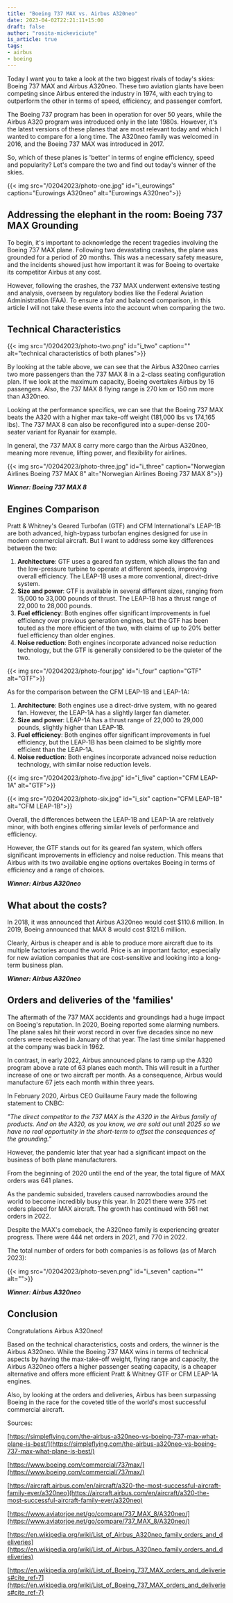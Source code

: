 ```yaml
---
title: "Boeing 737 MAX vs. Airbus A320neo"
date: 2023-04-02T22:21:11+15:00
draft: false
author: "rosita-mickeviciute"
is_article: true
tags:
- airbus
- boeing
---
```

Today I want you to take a look at the two biggest rivals of today's skies: Boeing 737 MAX and Airbus A320neo. These two aviation giants have been competing since Airbus entered the industry in 1974, with each trying to outperform the other in terms of speed, efficiency, and passenger comfort.

The Boeing 737 program has been in operation for over 50 years, while the Airbus A320 program was introduced only in the late 1980s. However, it's the latest versions of these planes that are most relevant today and which I wanted to compare for a long time. The A320neo family was welcomed in 2016, and the Boeing 737 MAX was introduced in 2017.

So, which of these planes is 'better' in terms of engine efficiency, speed and popularity? Let's compare the two and find out today's winner of the skies.

{{< img src="/02042023/photo-one.jpg" id="i_eurowings" caption="Eurowings A320neo" alt="Eurowings A320neo">}}

## Addressing the elephant in the room: Boeing 737 MAX Grounding

To begin, it's important to acknowledge the recent tragedies involving the Boeing 737 MAX plane. Following two devastating crashes, the plane was grounded for a period of 20 months. This was a necessary safety measure, and the incidents showed just how important it was for Boeing to overtake its competitor Airbus at any cost. 

However, following the crashes, the 737 MAX underwent extensive testing and analysis, overseen by regulatory bodies like the Federal Aviation Administration (FAA). To ensure a fair and balanced comparison, in this article I will not take these events into the account when comparing the two.

## Technical Characteristics 

{{< img src="/02042023/photo-two.png" id="i_two" caption="" alt="technical characteristics of both planes">}}

By looking at the table above, we can see that the Airbus A320neo carries two more passengers than the 737 MAX 8 in a 2-class seating configuration plan. If we look at the maximum capacity, Boeing overtakes Airbus by 16 passengers. Also, the 737 MAX 8 flying range is 270 km or 150 nm more than A320neo. 

Looking at the performance specifics, we can see that the Boeing 737 MAX beats the A320 with a higher max take-off weight (181,000 lbs vs 174,165 lbs). The 737 MAX 8 can also be reconfigured into a super-dense 200-seater variant for Ryanair for example.

In general, the 737 MAX 8 carry more cargo than the Airbus A320neo, meaning more revenue, lifting power, and flexibility for airlines.

{{< img src="/02042023/photo-three.jpg" id="i_three" caption="Norwegian Airlines Boeing 737 MAX 8" alt="Norwegian Airlines Boeing 737 MAX 8">}}

***Winner: Boeing 737 MAX 8***

## Engines Comparison

Pratt & Whitney's Geared Turbofan (GTF) and CFM International's LEAP-1B are both advanced, high-bypass turbofan engines designed for use in modern commercial aircraft. But I want to address some key differences between the two:

1. **Architecture**: GTF uses a geared fan system, which allows the fan and the low-pressure turbine to operate at different speeds, improving overall efficiency. The LEAP-1B uses a more conventional, direct-drive system.
2. **Size and power**: GTF is available in several different sizes, ranging from 15,000 to 33,000 pounds of thrust. The LEAP-1B has a thrust range of 22,000 to 28,000 pounds.
3. **Fuel efficiency**: Both engines offer significant improvements in fuel efficiency over previous generation engines, but the GTF has been touted as the more efficient of the two, with claims of up to 20% better fuel efficiency than older engines.
4. **Noise reduction**: Both engines incorporate advanced noise reduction technology, but the GTF is generally considered to be the quieter of the two.

{{< img src="/02042023/photo-four.jpg" id="i_four" caption="GTF" alt="GTF">}}

As for the comparison between the CFM LEAP-1B and LEAP-1A:

1. **Architecture**: Both engines use a direct-drive system, with no geared fan. However, the LEAP-1A has a slightly larger fan diameter.
2. **Size and power**: LEAP-1A has a thrust range of 22,000 to 29,000 pounds, slightly higher than LEAP-1B.
3. **Fuel efficiency**: Both engines offer significant improvements in fuel efficiency, but the LEAP-1B has been claimed to be slightly more efficient than the LEAP-1A.
4. **Noise reduction**: Both engines incorporate advanced noise reduction technology, with similar noise reduction levels.

{{< img src="/02042023/photo-five.jpg" id="i_five" caption="CFM LEAP-1A" alt="GTF">}}

{{< img src="/02042023/photo-six.jpg" id="i_six" caption="CFM LEAP-1B" alt="CFM LEAP-1B">}}

Overall, the differences between the LEAP-1B and LEAP-1A are relatively minor, with both engines offering similar levels of performance and efficiency. 

However, the GTF stands out for its geared fan system, which offers significant improvements in efficiency and noise reduction. This means that Airbus with its two available engine options overtakes Boeing in terms of efficiency and a range of choices. 

***Winner: Airbus A320neo***

## What about the costs?

In 2018, it was announced that Airbus A320neo would cost $110.6 million. In 2019, Boeing announced that MAX 8 would cost $121.6 million. 

Clearly, Airbus is cheaper and is able to produce more aircraft due to its multiple factories around the world. Price is an important factor, especially for new aviation companies that are cost-sensitive and looking into a long-term business plan. 

***Winner: Airbus A320neo***

## Orders and deliveries of the 'families'

The aftermath of the 737 MAX accidents and groundings had a huge impact on Boeing's reputation. In 2020, Boeing reported some alarming numbers. The plane sales hit their worst record in over five decades since no new orders were received in January of that year. The last time similar happened at the company was back in 1962.

In contrast, in early 2022, Airbus announced plans to ramp up the A320 program above a rate of 63 planes each month. This will result in a further increase of one or two aircraft per month. As a consequence, Airbus would manufacture 67 jets each month within three years.

In February 2020, Airbus CEO Guillaume Faury made the following statement to CNBC:

*&quot;The direct competitor to the 737 MAX is the A320 in the Airbus family of products. And on the A320, as you know, we are sold out until 2025 so we have no real opportunity in the short-term to offset the consequences of the grounding.&quot;*

However, the pandemic later that year had a significant impact on the business of both plane manufacturers.

From the beginning of 2020 until the end of the year, the total figure of MAX orders was 641 planes. 

As the pandemic subsided, travelers caused narrowbodies around the world to become incredibly busy this year. In 2021 there were 375 net orders placed for MAX aircraft. The growth has continued with 561 net orders in 2022.

Despite the MAX's comeback, the A320neo family is experiencing greater progress. There were 444 net orders in 2021, and 770 in 2022.

The total number of orders for both companies is as follows (as of March 2023):

{{< img src="/02042023/photo-seven.png" id="i_seven" caption="" alt="">}}

***Winner: Airbus A320neo***

## Conclusion

Congratulations Airbus A320neo! 

Based on the technical characteristics, costs and orders, the winner is the Airbus A320neo. While the Boeing 737 MAX wins in terms of technical aspects by having the max-take-off weight, flying range and capacity, the Airbus A320neo offers a higher passenger seating capacity, is a cheaper alternative and offers more efficient Pratt & Whitney GTF or CFM LEAP-1A engines. 

Also, by looking at the orders and deliveries, Airbus has been surpassing Boeing in the race for the coveted title of the world's most successful commercial aircraft.

Sources: 

[https://simpleflying.com/the-airbus-a320neo-vs-boeing-737-max-what-plane-is-best/](https://simpleflying.com/the-airbus-a320neo-vs-boeing-737-max-what-plane-is-best/)

[https://www.boeing.com/commercial/737max/](https://www.boeing.com/commercial/737max/)

[https://aircraft.airbus.com/en/aircraft/a320-the-most-successful-aircraft-family-ever/a320neo](https://aircraft.airbus.com/en/aircraft/a320-the-most-successful-aircraft-family-ever/a320neo)

[https://www.aviatorjoe.net/go/compare/737_MAX_8/A320neo/](https://www.aviatorjoe.net/go/compare/737_MAX_8/A320neo/)

[https://en.wikipedia.org/wiki/List_of_Airbus_A320neo_family_orders_and_deliveries](https://en.wikipedia.org/wiki/List_of_Airbus_A320neo_family_orders_and_deliveries)

[https://en.wikipedia.org/wiki/List_of_Boeing_737_MAX_orders_and_deliveries#cite_ref-7](https://en.wikipedia.org/wiki/List_of_Boeing_737_MAX_orders_and_deliveries#cite_ref-7)
